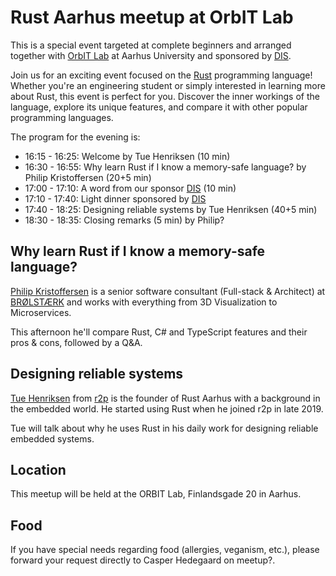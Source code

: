# Rust Aarhus meetup at OrbIT Lab

This is a special event targeted at complete beginners and arranged together with [OrbIT Lab][orbit] at Aarhus University and sponsored by [DIS].

Join us for an exciting event focused on the [Rust] programming language! Whether you're an engineering student or simply interested in learning more about Rust, 
this event is perfect for you. Discover the inner workings of the language, explore its unique features, and compare it with other popular programming languages.

The program for the evening is:

- 16:15 - 16:25: Welcome by Tue Henriksen (10 min)
- 16:30 - 16:55: Why learn Rust if I know a memory-safe language? by Philip Kristoffersen (20+5 min)
- 17:00 - 17:10: A word from our sponsor [DIS] (10 min)
- 17:10 - 17:40: Light dinner sponsored by [DIS]
- 17:40 - 18:25: Designing reliable systems by Tue Henriksen (40+5 min)
- 18:30 - 18:35: Closing remarks (5 min) by Philip?

## Why learn Rust if I know a memory-safe language?
[Philip Kristoffersen][pk] is a senior software consultant (Full-stack & Architect) at [BRØLSTÆRK] and works with everything from 3D Visualization to Microservices.

This afternoon he'll compare Rust, C# and TypeScript features and their pros & cons, followed by a Q&A.

## Designing reliable systems
[Tue Henriksen][th] from [r2p] is the founder of Rust Aarhus with a background in the embedded world. He started using Rust when he joined r2p in late 2019.

Tue will talk about why he uses Rust in his daily work for designing reliable embedded systems.

## Location
This meetup will be held at the ORBIT Lab, Finlandsgade 20 in Aarhus.

## Food
If you have special needs regarding food (allergies, veganism, etc.), please forward your request directly to Casper Hedegaard on meetup?.


[rust]: https://www.rust-lang.org/
[orbit]: https://orbit.au.dk/
[dis]: https://creadis.com/
[brølstærk]: https://www.linkedin.com/company/br%C3%B8lst%C3%A6rk/
[r2p]: https://www.r2p.com/
[th]: https://www.linkedin.com/in/tue-henriksen-61a7232/
[pk]: https://www.linkedin.com/in/philip-kristoffersen-3b894b8/
